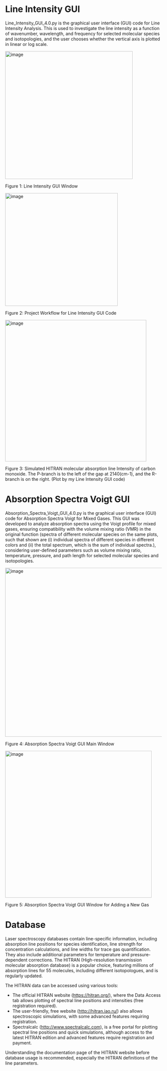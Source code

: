 # Line Intensity GUI

Line_Intensity_GUI_4.0.py is the graphical user interface (GUI) code for Line Intensity Analysis. This is used to investigate the line intensity as a function of wavenumber, wavelength, and frequency for selected molecular species and isotopologies, and the user chooses whether the vertical axis is plotted in linear or log scale.

<img width="410" alt="image" src="https://github.com/LIU0611/Msc_Thesis_GUI/assets/80951587/84da69e2-33fa-4337-a2a6-047cf21726b9">

Figure 1: Line Intensity GUI Window

<img width="362" alt="image" src="https://github.com/LIU0611/Msc_Thesis_GUI/assets/80951587/a8169136-0937-4364-a292-787783f07af3">

Figure 2: Project Workflow for Line Intensity GUI Code

<img width="454" alt="image" src="https://github.com/LIU0611/Msc_Thesis_GUI/assets/80951587/ed490291-6d0e-4a0b-a4c0-5d02212b4e09">

Figure 3: Simulated HITRAN molecular absorption line Intensity of carbon monoxide. The P-branch is to the left of the gap at 2140(cm-1), and the R-branch is on the right. (Plot by my Line Intensity GUI code)

# Absorption Spectra Voigt GUI

Absorption_Spectra_Voigt_GUI_4.0.py is the graphical user interface (GUI) code for Absorption Spectra Voigt for Mixed Gases. This GUI was developed to analyze absorption spectra using the Voigt profile for mixed gases, ensuring compatibility with the volume mixing ratio (VMR) in the original function (spectra of different molecular species on the same plots, such that shown are (i) individual spectra of different species in different colors and (ii) the total spectrum, which is the sum of individual spectra.), considering user-defined parameters such as volume mixing ratio, temperature, pressure, and path length for selected molecular species and isotopologies.

<img width="542" alt="image" src="https://github.com/LIU0611/Msc_Thesis_GUI/assets/80951587/17c3529e-b26d-49c1-8505-a9e2d8957434">

Figure 4: Absorption Spectra Voigt GUI Main Window

<img width="471" alt="image" src="https://github.com/LIU0611/Msc_Thesis_GUI/assets/80951587/71db3226-07b5-4347-9f16-d3b53d7d851c">

Figure 5: Absorption Spectra Voigt GUI Window for Adding a New Gas

# Database

Laser spectroscopy databases contain line-specific information, including absorption line positions for species identification, line strength for concentration calculations, and line widths for trace gas quantification. They also include additional parameters for temperature and pressure-dependent corrections. The HITRAN (High-resolution transmission molecular absorption database) is a popular choice, featuring millions of absorption lines for 55 molecules, including different isotopologues, and is regularly updated.

The HITRAN data can be accessed using various tools:
  - The official HITRAN website (https://hitran.org/), where the Data Access tab allows plotting of spectral line positions and intensities (free registration required).
  - The user-friendly, free website (http://hitran.iao.ru/) also allows spectroscopic simulations, with some advanced features requiring registration.
  - Spectralcalc (http://www.spectralcalc.com), is a free portal for plotting spectral line positions and quick simulations, although access to the latest HITRAN edition and advanced features require registration and payment.

Understanding the documentation page of the HITRAN website before database usage is recommended, especially the HITRAN definitions of the line parameters.


